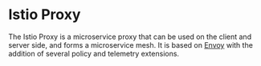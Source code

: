 # Istio Proxy

The Istio Proxy is a microservice proxy that can be used on the client and server side, and forms a microservice mesh.
It is based on [Envoy](http://envoyproxy.io) with the addition of several policy and telemetry extensions.
